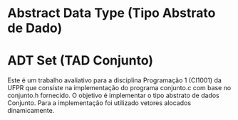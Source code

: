 # Abstract Data Type (Tipo Abstrato de Dado)
# ADT Set (TAD Conjunto)

Este é um trabalho avaliativo para a disciplina Programação 1 (CI1001) da UFPR que consiste na implementação do programa conjunto.c com base no conjunto.h fornecido. O objetivo é implementar o tipo abstrato de dados Conjunto. Para a implementação foi utilizado vetores alocados dinamicamente.
